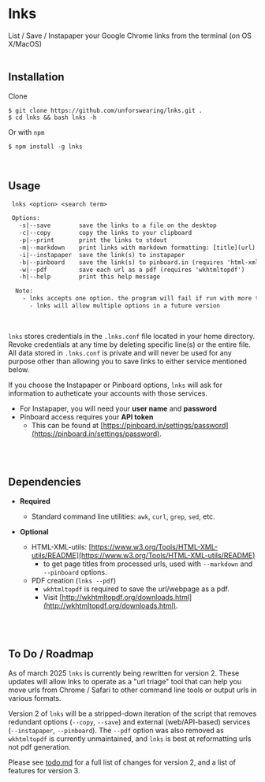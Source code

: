 # lnks
List / Save / Instapaper your Google Chrome links from the terminal (on OS X/MacOS)
<br><br>

## Installation
Clone

```command
$ git clone https://github.com/unforswearing/lnks.git .
$ cd lnks && bash lnks -h
```

Or with `npm`

```command
$ npm install -g lnks
```

<br>

## Usage

```txt
 lnks <option> <search term>

 Options:
   -s|--save        save the links to a file on the desktop
   -c|--copy        copy the links to your clipboard
   -p|--print       print the links to stdout
   -m|--markdown    print links with markdown formatting: [title](url) (requires 'html-xml-utils')
   -i|--instapaper  save the link(s) to instapaper
   -b|--pinboard    save the link(s) to pinboard.in (requires 'html-xml-utils')
   -w|--pdf         save each url as a pdf (requires 'wkhtmltopdf')
   -h|--help        print this help message

  Note:
    - lnks accepts one option. the program will fail if run with more than one option.
      - lnks will allow multiple options in a future version
```

<br>

`lnks` stores credentials in the `.lnks.conf` file located in your home directory. Revoke credentials at any time by deleting specific line(s) or the entire file. All data stored in `.lnks.conf` is private and will never be used for any purpose other than allowing you to save links to either service mentioned below.

If you choose the Instapaper or Pinboard options, `lnks` will ask for information to autheticate your accounts with those services.

- For Instapaper, you will need your **user name** and **password**
- Pinboard access requires your **API token**
  - This can be found at [https://pinboard.in/settings/password](https://pinboard.in/settings/password).

<br><br>

## Dependencies

- **Required**
  - Standard command line utilities: `awk`, `curl`, `grep`, `sed`, etc.

- **Optional**
  - HTML-XML-utils: [https://www.w3.org/Tools/HTML-XML-utils/README](https://www.w3.org/Tools/HTML-XML-utils/README)
    - to get page titles from processed urls, used with `--markdown` and `--pinboard` options.
  - PDF creation (`lnks --pdf`)
    - `wkhtmltopdf` is required to save the url/webpage as a pdf.
    - Visit [http://wkhtmltopdf.org/downloads.html](http://wkhtmltopdf.org/downloads.html).

<br><br>

## To Do / Roadmap

As of march 2025 `lnks` is currently being rewritten for version 2. These updates will allow lnks to operate as a "url triage" tool that can help you move urls from Chrome / Safari to other command line tools or output urls in various formats.

Version 2 of `lnks` will be a stripped-down iteration of the script that removes redundant options (`--copy`, `--save`) and external (web/API-based) services (`--instapaper`, `--pinboard`). The `--pdf` option was also removed as `wkhtmltopdf` is currently unmaintained, and `lnks` is best at reformatting urls not pdf generation.

Please see [todo.md](todo.md) for a full list of changes for version 2, and a list of features for version 3.
